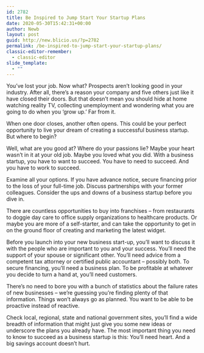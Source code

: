 ```yaml
---
id: 2782
title: Be Inspired to Jump Start Your Startup Plans
date: 2020-05-30T15:42:31+00:00
author: Newb
layout: post
guid: http://new.blicio.us/?p=2782
permalink: /be-inspired-to-jump-start-your-startup-plans/
classic-editor-remember:
  - classic-editor
slide_template:
  - ""
---
```

You’ve lost your job. Now what? Prospects aren’t looking good in your industry. After all, there’s a reason your company and five others just like it have closed their doors. But that doesn’t mean you should hide at home watching reality TV, collecting unemployment and wondering what you are going to do when you ‘grow up.’ Far from it.

When one door closes, another often opens. This could be your perfect opportunity to live your dream of creating a successful business startup. But where to begin?

Well, what are you good at? Where do your passions lie? Maybe your heart wasn’t in it at your old job. Maybe you loved what you did. With a business startup, you have to want to succeed. You have to need to succeed. And you have to work to succeed.

Examine all your options. If you have advance notice, secure financing prior to the loss of your full-time job. Discuss partnerships with your former colleagues. Consider the ups and downs of a business startup before you dive in.

There are countless opportunities to buy into franchises – from restaurants to doggie day care to office supply organizations to healthcare products. Or maybe you are more of a self-starter, and can take the opportunity to get in on the ground floor of creating and marketing the latest widget.

Before you launch into your new business start-up, you’ll want to discuss it with the people who are important to you and your success. You’ll need the support of your spouse or significant other. You’ll need advice from a competent tax attorney or certified public accountant – possibly both. To secure financing, you’ll need a business plan. To be profitable at whatever you decide to turn a hand at, you’ll need customers.

There’s no need to bore you with a bunch of statistics about the failure rates of new businesses – we’re guessing you’re finding plenty of that information. Things won’t always go as planned. You want to be able to be proactive instead of reactive.

Check local, regional, state and national government sites, you’ll find a wide breadth of information that might just give you some new ideas or underscore the plans you already have. The most important thing you need to know to succeed as a business startup is this: You’ll need heart. And a big savings account doesn’t hurt.